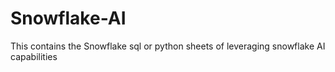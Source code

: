 # Snowflake-AI
This contains the Snowflake sql or python sheets of leveraging snowflake AI capabilities
